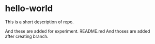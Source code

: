 # hello-world
This is a short description of repo.

And these are added for experiment. README.md
And thoses are added after creating branch.
